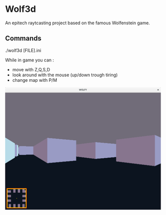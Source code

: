 # Wolf3d
An epitech raytcasting project based on the famous Wolfenstein game.

## Commands

./wolf3d [FILE].ini

While in game you can :
- move with Z,Q,S,D
- look around with the mouse (up/down trough tiring)
- change map with P/M

![SCREEN](screenshots/wolf3d.png)
